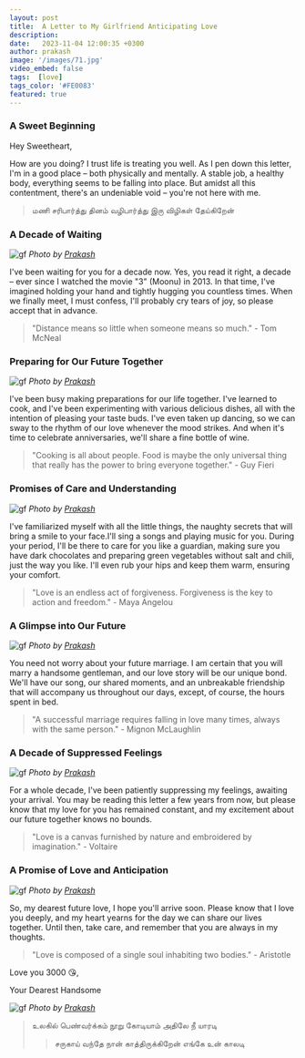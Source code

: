 ```yaml
---
layout: post
title:  A Letter to My Girlfriend Anticipating Love
description: 
date:   2023-11-04 12:00:35 +0300
author: prakash
image: '/images/71.jpg' 
video_embed: false
tags:  [love]
tags_color: '#FE0083'
featured: true
---
```


### A Sweet Beginning

Hey Sweetheart,

How are you doing? I trust life is treating you well. As I pen down this letter, I'm in a good place – both physically and mentally. A stable job, a healthy body, everything seems to be falling into place. But amidst all this contentment, there's an undeniable void – you're not here with me.

>மணி சரிபார்த்து தினம் வழிபார்த்து இரு விழிகள் தேய்கிறேன்

### A Decade of Waiting

![gf]({{site.baseurl}}/images/72.jpg)
*Photo by [Prakash](https://prakashravichandran.com/)*

I've been waiting for you for a decade now. Yes, you read it right, a decade – ever since I watched the movie "3" (Moonu) in 2013. In that time, I've imagined holding your hand and tightly hugging you countless times. When we finally meet, I must confess, I'll probably cry tears of joy, so please accept that in advance.

>"Distance means so little when someone means so much." - Tom McNeal

### Preparing for Our Future Together

![gf]({{site.baseurl}}/images/73.jpg)
*Photo by [Prakash](https://prakashravichandran.com/)*

I've been busy making preparations for our life together. I've learned to cook, and I've been experimenting with various delicious dishes, all with the intention of pleasing your taste buds. I've even taken up dancing, so we can sway to the rhythm of our love whenever the mood strikes. And when it's time to celebrate anniversaries, we'll share a fine bottle of wine.

>"Cooking is all about people. Food is maybe the only universal thing that really has the power to bring everyone together." - Guy Fieri

### Promises of Care and Understanding

![gf]({{site.baseurl}}/images/74.jpg)
*Photo by [Prakash](https://prakashravichandran.com/)*

I've familiarized myself with all the little things, the naughty secrets that will bring a smile to your face.I'll sing a songs and playing music for you. During your period, I'll be there to care for you like a guardian, making sure you have dark chocolates and preparing green vegetables without salt and chili, just the way you like. I'll even rub your hips and keep them warm, ensuring your comfort.

>"Love is an endless act of forgiveness. Forgiveness is the key to action and freedom." - Maya Angelou

### A Glimpse into Our Future

![gf]({{site.baseurl}}/images/75.jpg)
*Photo by [Prakash](https://prakashravichandran.com/)*

You need not worry about your future marriage. I am certain that you will marry a handsome gentleman, and our love story will be our unique bond. We'll have our song, our shared moments, and an unbreakable friendship that will accompany us throughout our days, except, of course, the hours spent in bed.

>"A successful marriage requires falling in love many times, always with the same person." - Mignon McLaughlin

### A Decade of Suppressed Feelings

![gf]({{site.baseurl}}/images/76.jpeg)
*Photo by [Prakash](https://prakashravichandran.com/)*

For a whole decade, I've been patiently suppressing my feelings, awaiting your arrival. You may be reading this letter a few years from now, but please know that my love for you has remained constant, and my excitement about our future together knows no bounds.

>"Love is a canvas furnished by nature and embroidered by imagination." - Voltaire

### A Promise of Love and Anticipation

![gf]({{site.baseurl}}/images/77.jpeg)
*Photo by [Prakash](https://prakashravichandran.com/)*

So, my dearest future love, I hope you'll arrive soon. Please know that I love you deeply, and my heart yearns for the day we can share our lives together. Until then, take care, and remember that you are always in my thoughts.

>"Love is composed of a single soul inhabiting two bodies." - Aristotle

Love you 3000 😘,

Your Dearest Handsome

![gf]({{site.baseurl}}/images/76.gif)
*Photo by [Prakash](https://prakashravichandran.com/)*

>உலகில் பெண்வர்க்கம் நூறு கோடியாம் அதிலே நீ யாரடி 
>>சருகாய் வந்தே நான் காத்திருக்கிறேன் எங்கே உன் காலடி
